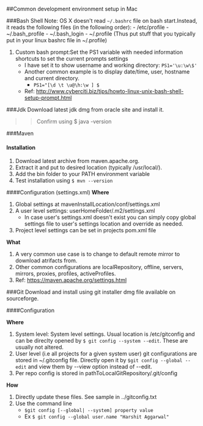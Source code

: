 ##Common development environment setup in Mac

###Bash Shell
Note: OS X doesn't read `~/.bashrc` file on bash start.Instead, it reads the following files (in the following order):
    - /etc/profile
    - ~/.bash_profile
    - ~/.bash_login
    - ~/.profile (Thus put stuff that you typically put in your linux bashrc file in ~/.profile)


1. Custom bash prompt:Set the PS1 variable with needed information shortcuts to set the current prompts settings
   - I have set it to show username and working directory: `PS1='\u:\w\$'`
   - Another common example is to display date/time, user, hostname and current directory.
        - `PS1="[\d \t \u@\h:\w ] $`
   - Ref: http://www.cyberciti.biz/tips/howto-linux-unix-bash-shell-setup-prompt.html

###Jdk
 Download latest jdk dmg from oracle site and install it.
 >> Confirm using $ java -version

###Maven
#### Installation
1. Download latest archive from maven.apache.org. 
2. Extract it and put to desired location (typically /usr/local/). 
3. Add the bin folder to your PATH environment variable
4. Test installation using `$ mvn --version`

####Configuration (settings.xml)
**Where** 

1. Global settings at mavenInstallLocation/conf/settings.xml
2. A user level settings: userHomeFolder/.m2/settings.xml
   - In case user's settings.xml doesn't exist you can simply copy global settings file to user's settings location and override as needed.
3. Project level settings can be set in projects pom.xml file
   
**What**

1. A very common use case is to change to default remote mirror to download atrifacts from.
2. Other common configurations are localRepository, offline, servers, mirrors, proxies, profiles, activeProfiles.
3. Ref: https://maven.apache.org/settings.html

###Git
Download and install using git installer dmg file available on sourceforge.

####Configuration

**Where** 

1. System level: System level settings. Usual location is /etc/gitconfig and can be direclty opened by `$ git config --system --edit`. These are usually not altered.
2. User level (i.e all projects for a given system user) git configurations are stored in ~/.gitconfig file. Directly open it by  `$git config --global --edit` and view them by --view option instead of --edit. 
3. Per repo config is stored in pathToLocalGitRepository/.git/config

**How**

1. Directly update these files. See sample in ../gitconfig.txt
2. Use the command line 
   - `$git config [--global| --system] property value`
   - Ex `$ git config --global user.name "Harshit Aggarwal"`

